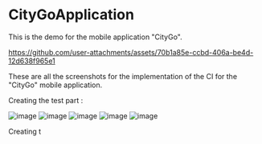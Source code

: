 # CityGoApplication
This is the demo for the mobile application "CityGo".

https://github.com/user-attachments/assets/70b1a85e-ccbd-406a-be4d-12d638f965e1

These are all the screenshots for the implementation of the CI for the "CityGo" mobile application.

Creating the test part :

![image](https://github.com/user-attachments/assets/279d8be9-0daa-4e89-bf8e-8111cf323abd)
![image](https://github.com/user-attachments/assets/6b60545e-4671-471f-9c93-03293fcef7ea)
![image](https://github.com/user-attachments/assets/84269026-8e21-4d42-97fd-0ef9e10cf3cc)
![image](https://github.com/user-attachments/assets/38a9f394-823f-4e99-b601-05cc1b79c440)
![image](https://github.com/user-attachments/assets/e7bd3542-76f1-4ffa-be90-ce3334c0fd70)

 Creating t
 
